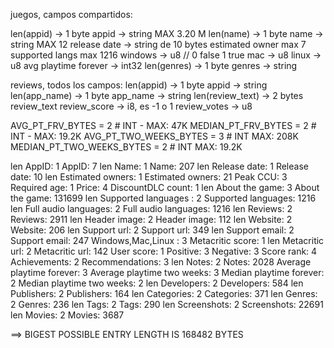 

juegos, campos compartidos:

len(appid) -> 1 byte 
appid -> string  MAX 3.20 M
len(name) -> 1 byte
name -> string MAX 12
release date -> string de 10 bytes
estimated owner max 7
supported langs max 1216
windows -> u8 // 0 false 1 true
mac -> u8
linux -> u8
avg playtime forever -> int32 
len(genres) -> 1 byte
genres -> string

reviews, todos los campos:
len(appid) -> 1 byte
appid -> string
len(app_name) -> 1 byte
app_name -> string 
len(review_text) -> 2 bytes
review_text
review_score -> i8, es -1 o 1
review_votes -> u8



AVG_PT_FRV_BYTES = 2 # INT - MAX: 47K
MEDIAN_PT_FRV_BYTES = 2 # INT - MAX: 19.2K
AVG_PT_TWO_WEEKS_BYTES = 3 # INT MAX: 208K
MEDIAN_PT_TWO_WEEKS_BYTES = 2 # INT MAX: 19.2K

len AppID: 1
AppID: 7
len Name: 1
Name: 207
len Release date: 1
Release date: 10
len Estimated owners: 1
Estimated owners: 21
Peak CCU: 3
Required age: 1
Price: 4
DiscountDLC count: 1
len About the game: 3
About the game: 131699
len Supported languages : 2
Supported languages: 1216
len Full audio languages: 2
Full audio languages: 1216
len Reviews: 2
Reviews: 2911
len Header image: 2
Header image: 112
len Website: 2
Website: 206
len Support url: 2
Support url: 349
len Support email: 2
Support email: 247
Windows,Mac,Linux : 3
Metacritic score: 1
len Metacritic url: 2
Metacritic url: 142
User score: 1
Positive: 3
Negative: 3
Score rank: 4
Achievements: 2
Recommendations: 3
len Notes: 2
Notes: 2028
Average playtime forever: 3
Average playtime two weeks: 3
Median playtime forever: 2
Median playtime two weeks: 2
len Developers: 2
Developers: 584
len Publishers: 2
Publishers: 164
len Categories: 2
Categories: 371
len Genres: 2
Genres: 236
len Tags: 2
Tags: 290
len Screenshots: 2
Screenshots: 22691
len Movies: 2
Movies: 3687

==> BIGEST POSSIBLE ENTRY LENGTH IS 168482 BYTES